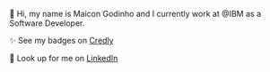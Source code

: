 👋 Hi, my name is Maicon Godinho and I currently work at @IBM as a Software Developer.

✨ See my badges on [Credly](https://www.credly.com/users/maicongodinho)

🤝 Look up for me on [LinkedIn](https://www.linkedin.com/in/maicongodinho)

<!---
maicongodinho/maicongodinho is a ✨ special ✨ repository because its `README.md` (this file) appears on your GitHub profile.
You can click the Preview link to take a look at your changes.
--->
